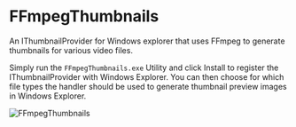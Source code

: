 # FFmpegThumbnails
An IThumbnailProvider for Windows explorer that uses FFmpeg to generate thumbnails for various video files.

Simply run the `FFmpegThumbnails.exe` Utility and click Install to register the IThumbnailProvider with Windows Explorer. You can then choose for which file types the handler should be used to generate thumbnail preview images in Windows Explorer.

![FFmpegThumbnails](https://user-images.githubusercontent.com/15066925/140100779-0f37bd5c-a480-4eb7-8a69-0a5a1d61a773.png)
